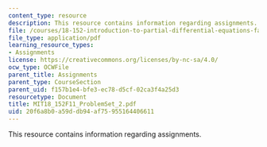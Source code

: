 ```yaml
---
content_type: resource
description: This resource contains information regarding assignments.
file: /courses/18-152-introduction-to-partial-differential-equations-fall-2011/20f6a8b0a59ddb94af75955164406611_MIT18_152F11_ProblemSet_2.pdf
file_type: application/pdf
learning_resource_types:
- Assignments
license: https://creativecommons.org/licenses/by-nc-sa/4.0/
ocw_type: OCWFile
parent_title: Assignments
parent_type: CourseSection
parent_uid: f157b1e4-bfe3-ec78-d5cf-02ca3f4a25d3
resourcetype: Document
title: MIT18_152F11_ProblemSet_2.pdf
uid: 20f6a8b0-a59d-db94-af75-955164406611
---
```

This resource contains information regarding assignments.